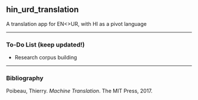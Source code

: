 ## hin_urd_translation
A translation app for EN&lt;>UR, with HI as a pivot language

-----

### To-Do List (keep updated!)
- Research corpus building

----
### Bibliography

Poibeau, Thierry. *Machine Translation*. The MIT Press, 2017.
